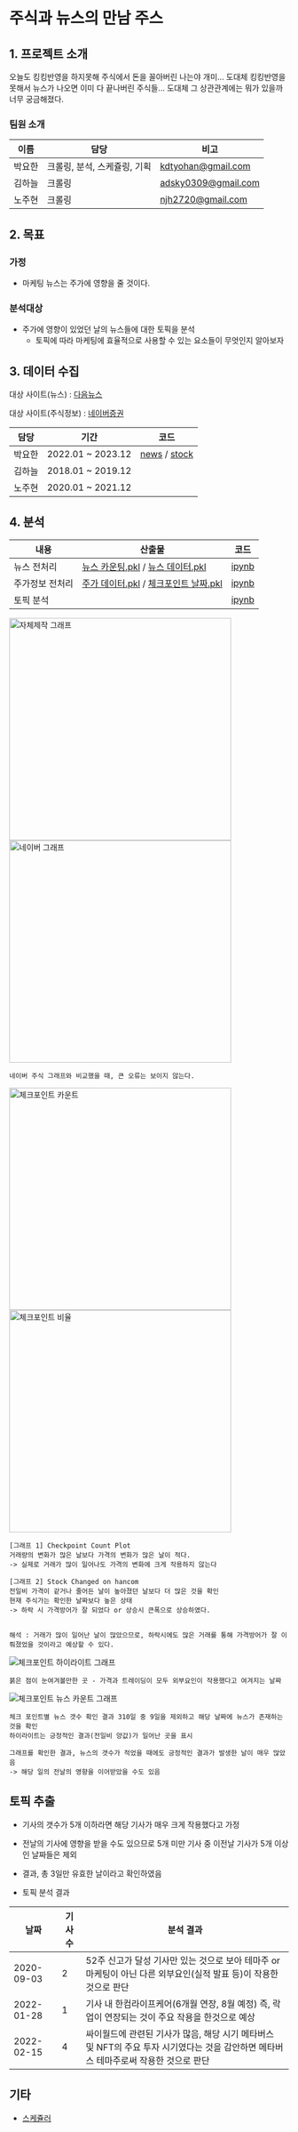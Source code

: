 # 주식과 뉴스의 만남 주스

## 1. 프로젝트 소개

오늘도 킹킹반영을 하지못해 주식에서 돈을 꼴아버린 나는야 개미...
도대체 킹킹반영을 못해서 뉴스가 나오면 이미 다 끝나버린 주식들...
도대체 그 상관관계에는 뭐가 있을까 너무 궁금해졌다.

### 팀원 소개
|이름|담당|비고|
|--|--|--|
|박요한|크롤링, 분석, 스케쥴링, 기획|kdtyohan@gmail.com|
|김하늘|크롤링|adsky0309@gmail.com|
|노주현|크롤링|njh2720@gmail.com|

## 2. 목표
### 가정
- 마케팅 뉴스는 주가에 영향을 줄 것이다.
### 분석대상
- 주가에 영향이 있었던 날의 뉴스들에 대한 토픽을 분석
    + 토픽에 따라 마케팅에 효율적으로 사용할 수 있는 요소들이 무엇인지 알아보자

## 3. 데이터 수집

대상 사이트(뉴스) : [다음뉴스](https://search.daum.net/search?w=news&nil_search=btn&DA=NTB&enc=utf8&cluster=y&cluster_page=1&q=%ED%95%9C%EA%B8%80%EA%B3%BC+%EC%BB%B4%ED%93%A8%ED%84%B0)

대상 사이트(주식정보) : [네이버증권](https://finance.naver.com/item/sise.naver?code=030520)


|담당|기간|코드|
|--|--|--|
|박요한|2022.01 ~ 2023.12|[news](./selenium/yohan/stock_news.py) / [stock](./selenium/yohan/get_stock.py)|
|김하늘|2018.01 ~ 2019.12||
|노주현|2020.01 ~ 2021.12||

## 4. 분석
|내용|산출물|코드|
|--|--|--|
|뉴스 전처리|[뉴스 카운팅.pkl](./analysis/yohan/pickles/check_count.pkl) / [뉴스 데이터.pkl](./analysis/yohan/pickles/news_data.pkl)|[ipynb](./analysis/yohan/news_analysis.ipynb)|
|주가정보 전처리|[주가 데이터.pkl](./analysis/yohan/pickles/stock_data.pkl) / [체크포인트 날짜.pkl](./analysis/yohan/pickles/date_dataframe.pkl)|[ipynb](./analysis/yohan/sotck_analysis.ipynb)|
|토픽 분석||[ipynb](./analysis/yohan/total_analysis.ipynb)|


<img src="./images/stock_line.png" alt="자체제작 그래프" width="400"/> <img src="./images/stock_from_naver.png" alt="네이버 그래프" width="400"/>
```
네이버 주식 그래프와 비교했을 때, 큰 오류는 보이지 않는다.
```
<img src="./images/checkpoint_count.png" alt="체크포인트 카운트" width="400"/> <img src="./images/stock_changed.png" alt="체크포인트 비율" width="400"/>
```
[그래프 1] Checkpoint Count Plot
거래량의 변화가 많은 날보다 가격의 변화가 많은 날이 적다.
-> 실제로 거래가 많이 일어나도 가격의 변화에 크게 작용하지 않는다

[그래프 2] Stock Changed on hancom
전일비 가격이 같거나 줄어든 날이 높아졌던 날보다 더 많은 것을 확인
현재 주식가는 확인한 날짜보다 높은 상태
-> 하락 시 가격방어가 잘 되었다 or 상승시 큰폭으로 상승하였다.


해석 : 거래가 많이 일어난 날이 많았으므로, 하락시에도 많은 거래를 통해 가격방어가 잘 이뤄졌었을 것이라고 예상할 수 있다.
```

![체크포인트 하이라이트 그래프](./images/checkpoint_graph.png)
```
붉은 점이 눈여겨볼만한 곳 - 가격과 트레이딩이 모두 외부요인이 작용했다고 여겨지는 날짜
```

![체크포인트 뉴스 카운트 그래프](./images/check_count.png)
```
체크 포인트별 뉴스 갯수 확인 결과 310일 중 9일을 제외하고 해당 날짜에 뉴스가 존재하는것을 확인
하이라이트는 긍정적인 결과(전일비 양값)가 일어난 곳을 표시

그래프를 확인한 결과, 뉴스의 갯수가 적었을 때에도 긍정적인 결과가 발생한 날이 매우 많았음
-> 해당 일의 전날의 영향을 이어받았을 수도 있음
```

## 토픽 추출
- 기사의 갯수가 5개 이하라면 해당 기사가 매우 크게 작용했다고 가정
- 전날의 기사에 영향을 받을 수도 있으므로 5개 미만 기사 중 이전날 기사가 5개 이상인 날짜들은 제외
- 결과, 총 3일만 유효한 날이라고 확인하였음

- 토픽 분석 결과

|날짜|기사 수|분석 결과|
|--|--|--|
|2020-09-03|2|52주 신고가 달성 기사만 있는 것으로 보아 테마주 or 마케팅이 아닌 다른 외부요인(실적 발표 등)이 작용한 것으로 판단|
|2022-01-28|1|기사 내 한컴라이프케어(6개월 연장, 8월 예정) 즉, 락업이 연장되는 것이 주요 작용을 한것으로 예상|
|2022-02-15|4|싸이월드에 관련된 기사가 많음, 해당 시기 메타버스 및 NFT의 주요 투자 시기였다는 것을 감안하면 메타버스 테마주로써 작용한 것으로 판단|


## 기타


- <a href="https://docs.google.com/spreadsheets/d/11cNZtdvFaNoGP85uGBtqYcHx3JYqYZZ--ZaGSV2Z_IU/edit?usp=sharing">스케쥴러</a>
